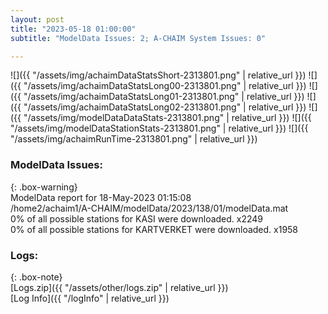 ```yaml
---
layout: post
title: "2023-05-18 01:00:00"
subtitle: "ModelData Issues: 2; A-CHAIM System Issues: 0"

---
```


![]({{ "/assets/img/achaimDataStatsShort-2313801.png" | relative_url }})
![]({{ "/assets/img/achaimDataStatsLong00-2313801.png" | relative_url }})
![]({{ "/assets/img/achaimDataStatsLong01-2313801.png" | relative_url }})
![]({{ "/assets/img/achaimDataStatsLong02-2313801.png" | relative_url }})
![]({{ "/assets/img/modelDataDataStats-2313801.png" | relative_url }})
![]({{ "/assets/img/modelDataStationStats-2313801.png" | relative_url }})
![]({{ "/assets/img/achaimRunTime-2313801.png" | relative_url }})


### ModelData Issues:  
  
{: .box-warning}  
 ModelData report for 18-May-2023 01:15:08   
 /home2/achaim1/A-CHAIM/modelData/2023/138/01/modelData.mat   
 0% of all possible stations for KASI were downloaded. x2249   
 0% of all possible stations for KARTVERKET were downloaded. x1958   
  


### Logs:  
  
{: .box-note}  
[Logs.zip]({{ "/assets/other/logs.zip" | relative_url }})  
[Log Info]({{ "/logInfo" | relative_url }})  
